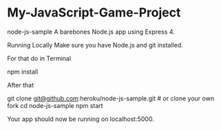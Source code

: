 # My-JavaScript-Game-Project

node-js-sample
A barebones Node.js app using Express 4.

Running Locally
Make sure you have Node.js and git installed.

For that do in Terminal

npm install

After that

git clone git@github.com:heroku/node-js-sample.git # or clone your own fork
cd node-js-sample
npm start

Your app should now be running on localhost:5000.
